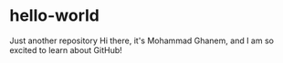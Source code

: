 # hello-world
Just another repository
Hi there, it's Mohammad Ghanem, and I am so excited to learn about GitHub!
